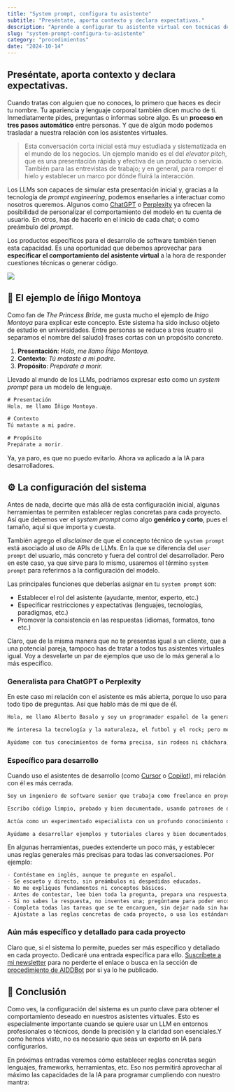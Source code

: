 ```yaml
---
title: "System prompt, configura tu asistente"
subtitle: "Preséntate, aporta contexto y declara expectativas."
description: "Aprende a configurar tu asistente virtual con tecnicas de 'prompt engineering' para personalizar su comportamiento y mejorar la interacción"
slug: "system-prompt-configura-tu-asistente"
category: "procedimientos"
date: "2024-10-14"
---
```


## Preséntate, aporta contexto y declara expectativas.

Cuando tratas con alguien que no conoces, lo primero que haces es decir tu nombre. Tu apariencia y lenguaje corporal también dicen mucho de ti. Inmediatamente pides, preguntas o informas sobre algo. Es un **proceso en tres pasos automático** entre personas. Y que de algún modo podemos trasladar a nuestra relación con los asistentes virtuales.

> Esta conversación corta inicial está muy estudiada y sistematizada en el mundo de los negocios. Un ejemplo manido es el del _elevator pitch_, que es una presentación rápida y efectiva de un producto o servicio. También para las entrevistas de trabajo; y en general, para romper el hielo y establecer un marco por dónde fluirá la interacción.

Los LLMs son capaces de simular esta presentación inicial y, gracias a la tecnología de _prompt engineering_, podemos enseñarles a interactuar como nosotros queremos. Algunos como [ChatGPT](https://chatgpt.com) o [Perplexity](https://www.perplexity.ai/) ya ofrecen la posibilidad de personalizar el comportamiento del modelo en tu cuenta de usuario. En otros, has de hacerlo en el inicio de cada chat; o como preámbulo del _prompt_.

Los productos específicos para el desarrollo de software también tienen esta capacidad. Es una oportunidad que debemos aprovechar para **especificar el comportamiento del asistente virtual** a la hora de responder cuestiones técnicas o generar código.

![](https://cdn.hashnode.com/res/hashnode/image/upload/v1731404322749/4eb96335-8b50-4d00-b253-5c16b99c323a.png)

## 🤺 El ejemplo de Íñigo Montoya

Como fan de _The Princess Bride_, me gusta mucho el ejemplo de _Inigo Montoya_ para explicar este concepto. Este sistema ha sido incluso objeto de estudio en universidades. Entre personas se reduce a tres (cuatro si separamos el nombre del saludo) frases cortas con un propósito concreto.

1. **Presentación**: _Hola, me llamo Íñigo Montoya._
2. **Contexto**: _Tú mataste a mi padre._
3. **Propósito**: _Prepárate a morir._

Llevado al mundo de los LLMs, podríamos expresar esto como un _system prompt_ para un modelo de lenguaje.

```typescript
# Presentación
Hola, me llamo Íñigo Montoya.

# Contexto
Tú mataste a mi padre.

# Propósito
Prepárate a morir.
```

Ya, ya paro, es que no puedo evitarlo. Ahora va aplicado a la IA para desarrolladores.

## ⚙️ La configuración del sistema

Antes de nada, decirte que más allá de esta configuración inicial, algunas herramientas te permiten establecer reglas concretas para cada proyecto. Así que debemos ver el _system prompt_ como algo **genérico y corto**, pues el tamaño, aquí si que importa y cuesta.

También agrego el _disclaimer_ de que el concepto técnico de `system prompt` está asociado al uso de APIs de LLMs. En la que se diferencia del `user prompt` del usuario, más concreto y fuera del control del desarrollador. Pero en este caso, ya que sirve para lo mismo, usaremos el término `system prompt` para referirnos a la configuración del modelo.

Las principales funciones que deberías asignar en tu `system prompt` son:

- Establecer el rol del asistente (ayudante, mentor, experto, etc.)
- Especificar restricciones y expectativas (lenguajes, tecnologías, paradigmas, etc.)
- Promover la consistencia en las respuestas (idiomas, formatos, tono etc.)

Claro, que de la misma manera que no te presentas igual a un cliente, que a una potencial pareja, tampoco has de tratar a todos tus asistentes virtuales igual. Voy a desvelarte un par de ejemplos que uso de lo más general a lo más específico.

### Generalista para ChatGPT o Perplexity

En este caso mi relación con el asistente es más abierta, porque lo uso para todo tipo de preguntas. Así que hablo más de mi que de él.

```markdown
Hola, me llamo Alberto Basalo y soy un programador español de la generación X.

Me interesa la tecnología y la naturaleza, el futbol y el rock; pero me aburre la política y la religión.

Ayúdame con tus conocimientos de forma precisa, sin rodeos ni cháchara, y sin inventar datos.
```

### Específico para desarrollo

Cuando uso el asistentes de desarrollo (como [Cursor](https://cursor.com) o [Copilot](https://copilot.github.com)), mi relación con él es más cerrada.

```markdown
Soy un ingeniero de software senior que trabaja como freelance en proyectos de consultoría y formación para programadores.

Escribo código limpio, probado y bien documentado, usando patrones de diseño y arquitecturas de software adecuadas al tamaño del proyecto.

Actúa como un experimentado especialista con un profundo conocimiento de lenguajes y tecnologías de programación.

Ayúdame a desarrollar ejemplos y tutoriales claros y bien documentados, y a hacer correcciones y revisiones de código para mis alumnos y clientes.
```

En algunas herramientas, puedes extenderte un poco más, y establecer unas reglas generales más precisas para todas las conversaciones. Por ejemplo:

```markdown
- Contéstame en inglés, aunque te pregunte en español.
- Se escueto y directo, sin preámbulos ni despedidas educadas.
- No me expliques fundamentos ni conceptos básicos.
- Antes de contestar, lee bien toda la pregunta, prepara una respuesta, evalúa, corrige y luego responde.
- Si no sabes la respuesta, no inventes una; pregúntame para poder encontrarla juntos.
- Completa todas las tareas que se te encarguen, sin dejar nada sin hacer.
- Ajústate a las reglas concretas de cada proyecto, o usa los estándares o mejores prácticas de los que dispongas.
```

### Aún más específico y detallado para cada proyecto

Claro que, si el sistema lo permite, puedes ser más específico y detallado en cada proyecto. Dedicaré una entrada específica para ello. [Suscríbete a mi newsletter](https://es.aiddbot.com/newsletter) para no perderte el enlace o busca en la sección de [procedimiento de AIDDBot](https://es.aiddbot.com/series/procedimientos) por si ya lo he publicado.

## 🎁 Conclusión

Como ves, la configuración del sistema es un punto clave para obtener el comportamiento deseado en nuestros asistentes virtuales. Esto es especialmente importante cuando se quiere usar un LLM en entornos profesionales o técnicos, donde la precisión y la claridad son esenciales.Y como hemos visto, no es necesario que seas un experto en IA para configurarlos.

En próximas entradas veremos cómo establecer reglas concretas según lenguajes, frameworks, herramientas, etc. Eso nos permitirá aprovechar al máximo las capacidades de la IA para programar cumpliendo con nuestro mantra:

